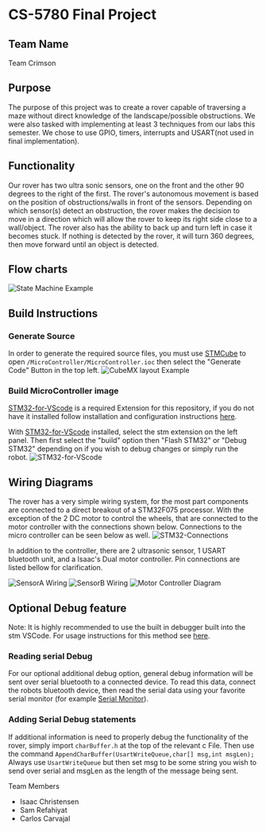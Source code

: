 # CS-5780 Final Project
 
 ## Team Name
 Team Crimson
 
 
## Purpose
The purpose of this project was to create a rover capable of traversing a maze without direct knowledge of the landscape/possible obstructions. We were also tasked with implementing at least 3 techniques from our labs this semester. We chose to use GPIO, timers, interrupts and USART(not used in final implementation).

## Functionality
Our rover has two ultra sonic sensors, one on the front and the other 90 degrees to the right of the first. The rover's autonomous movement is based on the position of obstructions/walls in front of the sensors. Depending on which sensor(s) detect an obstruction, the rover makes the decision to move in a direction which will allow the rover to keep its right side close to a wall/object. The rover also has the ability to back up and turn left in case it becomes stuck. If nothing is detected by the rover, it will turn 360 degrees, then move forward until an object is detected.

## Flow charts
![State Machine Example](/StateDesign.PNG "State Machine Example")

## Build Instructions
### Generate Source
In order to generate the required source files, you must use [STMCube](https://www.st.com/en/development-tools/stm32cubemx.html) to open ```/MicroController/MicroController.ioc``` then select the "Generate Code" Button in the top left.
![CubeMX layout Example](/CubeMX.PNG "CubeMX layout Example")

### Build MicroController image
[STM32-for-VScode](https://marketplace.visualstudio.com/items?itemName=bmd.stm32-for-vscode) is a required Extension for this repository, if you do not have it installed follow installation and configuration instructions [here](https://marketplace.visualstudio.com/items?itemName=bmd.stm32-for-vscode).

With [STM32-for-VScode](https://marketplace.visualstudio.com/items?itemName=bmd.stm32-for-vscode) installed, select the stm extension on the left panel. Then first select the "build" option then "Flash STM32" or "Debug STM32" depending on if you wish to debug changes or simply run the robot.
![STM32-for-VScode](/STM32-for-vscode.PNG "STM32-for-VScode layout Example")

## Wiring Diagrams
The rover has a very simple wiring system, for the most part components are connected to a direct breakout of a STM32F075 processor. With the exception of the 2 DC motor to control the wheels, that are connected to the motor controller with the connections shown below. Connections to the micro controller can be seen below as well. 
![STM32-Connections](/ControllerConnections.PNG "STM32-wiring")

In addition to the controller, there are 2 ultrasonic sensor, 1 USART bluetooth unit, and a Isaac's Dual motor controller. Pin connections are listed bellow for clarification. 

![SensorA Wiring](/SensorAWire.PNG "Ultra sonic sensor A Wiring") 
![SensorB Wiring](/SensorBWire.PNG "Ultra sonic sensor B Wiring")
![Motor Controller Diagram](/MotorControllerWire.PNG "Motor Controller Wiring diagram")



## Optional Debug feature
Note: It is highly recommended to use the built in debugger built into the stm VSCode. For usage instructions for this method see [here](https://marketplace.visualstudio.com/items?itemName=bmd.stm32-for-vscode). 

### Reading serial Debug
For our optional additional debug option, general debug information will be sent over serial bluetooth to a connected device. To read this data, connect the robots bluetooth device, then read the serial data using your favorite serial monitor (for example [Serial Monitor](https://marketplace.visualstudio.com/items?itemName=ms-vscode.vscode-serial-monitor)). 

### Adding Serial Debug statements
If additional information is need to properly debug the functionality of the rover, simply import ```charBuffer.h``` at the top of the relevant c File. Then use the command ```AppendCharBuffer(UsartWriteQueue,char[] msg,int msgLen);``` Always use ```UsartWriteQueue``` but then set msg to be some string you wish to send over serial and msgLen as the length of the message being sent. 


Team Members
+ Isaac Christensen
+ Sam Refahiyat
+ Carlos Carvajal
